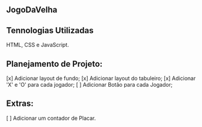 ## JogoDaVelha

## Tennologias Utilizadas
HTML, CSS e JavaScript.

## Planejamento de Projeto:

[x] Adicionar layout de fundo;
[x] Adicionar layout do tabuleiro;
[x] Adicionar 'X' e 'O' para cada jogador;
[ ] Adicionar Botão para cada Jogador;


## Extras:

[ ] Adicionar um contador de Placar.